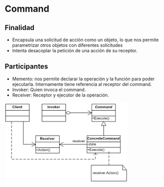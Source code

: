 # Command

## Finalidad

* Encapsula una solicitud de acción como un objeto, lo que nos permite parametrizar otros objetos con diferentes solicitudes
* Intenta desacoplar la petición de una acción de su receptor.

## Participantes

* Memento: nos permite declarar la operación y la función para poder ejecutarla. Internamente tiene referencia al receptor del command.
* Invoker: Quien invoca el command.
* Receiver: Receptor y ejecutor de la operación.

![Command pattern](/src/patterns/assets/command.gif)
